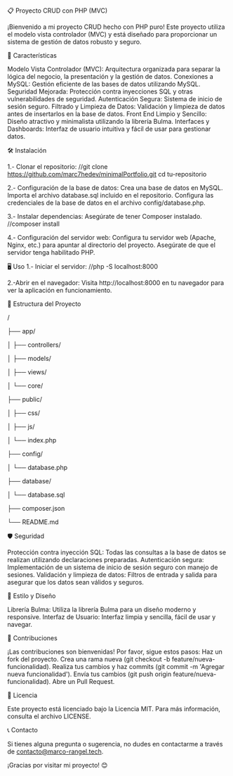 📋 Proyecto CRUD con PHP (MVC)


¡Bienvenido a mi proyecto CRUD hecho con PHP puro! Este proyecto utiliza el modelo vista controlador (MVC) y está diseñado para proporcionar un sistema de gestión de datos robusto y seguro.

🚀 Características

Modelo Vista Controlador (MVC): Arquitectura organizada para separar la lógica del negocio, la presentación y la gestión de datos.
Conexiones a MySQL: Gestión eficiente de las bases de datos utilizando MySQL.
Seguridad Mejorada: Protección contra inyecciones SQL y otras vulnerabilidades de seguridad.
Autenticación Segura: Sistema de inicio de sesión seguro.
Filtrado y Limpieza de Datos: Validación y limpieza de datos antes de insertarlos en la base de datos.
Front End Limpio y Sencillo: Diseño atractivo y minimalista utilizando la librería Bulma.
Interfaces y Dashboards: Interfaz de usuario intuitiva y fácil de usar para gestionar datos.

🛠️ Instalación

1.- Clonar el repositorio:
//git clone https://github.com/marc7hedev/minimalPortfolio.git
cd tu-repositorio

2.- Configuración de la base de datos:
Crea una base de datos en MySQL.
Importa el archivo database.sql incluido en el repositorio.
Configura las credenciales de la base de datos en el archivo config/database.php.

3.- Instalar dependencias:
Asegúrate de tener Composer instalado.
//composer install

4.- Configuración del servidor web:
Configura tu servidor web (Apache, Nginx, etc.) para apuntar al directorio del proyecto.
Asegúrate de que el servidor tenga habilitado PHP.

🖥️ Uso
1.- Iniciar el servidor:
//php -S localhost:8000

2.-Abrir en el navegador:
Visita http://localhost:8000 en tu navegador para ver la aplicación en funcionamiento.

📂 Estructura del Proyecto


/

├── app/

│   ├── controllers/

│   ├── models/

│   ├── views/

│   └── core/

├── public/

│   ├── css/

│   ├── js/

│   └── index.php

├── config/

│   └── database.php

├── database/

│   └── database.sql

├── composer.json

└── README.md


🛡️ Seguridad

Protección contra inyección SQL: Todas las consultas a la base de datos se realizan utilizando declaraciones preparadas.
Autenticación segura: Implementación de un sistema de inicio de sesión seguro con manejo de sesiones.
Validación y limpieza de datos: Filtros de entrada y salida para asegurar que los datos sean válidos y seguros.

🎨 Estilo y Diseño

Librería Bulma: Utiliza la librería Bulma para un diseño moderno y responsive.
Interfaz de Usuario: Interfaz limpia y sencilla, fácil de usar y navegar.

🤝 Contribuciones

¡Las contribuciones son bienvenidas! Por favor, sigue estos pasos:
Haz un fork del proyecto.
Crea una rama nueva (git checkout -b feature/nueva-funcionalidad).
Realiza tus cambios y haz commits (git commit -m 'Agregar nueva funcionalidad').
Envía tus cambios (git push origin feature/nueva-funcionalidad).
Abre un Pull Request.

📄 Licencia

Este proyecto está licenciado bajo la Licencia MIT. Para más información, consulta el archivo LICENSE.

📞 Contacto

Si tienes alguna pregunta o sugerencia, no dudes en contactarme a través de contacto@marco-rangel.tech.


¡Gracias por visitar mi proyecto! 😊


